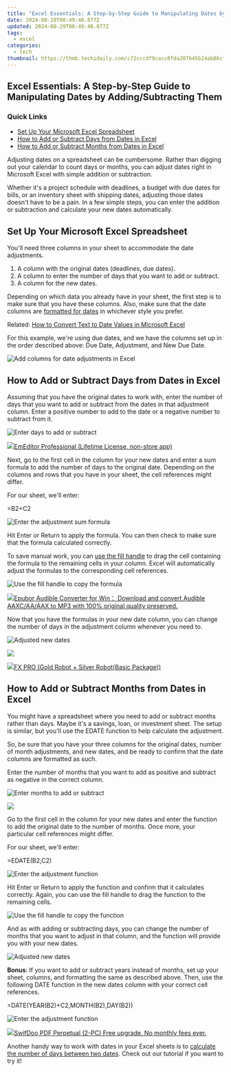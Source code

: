 ```yaml
---
title: "Excel Essentials: A Step-by-Step Guide to Manipulating Dates by Adding/Subtracting Them"
date: 2024-08-28T00:49:40.877Z
updated: 2024-08-29T00:49:40.877Z
tags:
  - excel
categories:
  - tech
thumbnail: https://thmb.techidaily.com/c72cccdf9cacc0fda207b45b24ab86cf2fde475b85a4b94012ab008856dbcd1d.jpg
---
```


## Excel Essentials: A Step-by-Step Guide to Manipulating Dates by Adding/Subtracting Them

### Quick Links

* [Set Up Your Microsoft Excel Spreadsheet](https://win-solutions.techidaily.com/get-back-into-action-fix-steps-when-multiversus-fails-to-launch-on-pc/)
* [How to Add or Subtract Days from Dates in Excel](https://tech-revival.techidaily.com/navigate-crypto-trading-successfully-with-these-5-chatgpt-tips/)
* [How to Add or Subtract Months from Dates in Excel](https://screen-sharing-recording.techidaily.com/updated-top-choice-skype-recorder-selections-for-quality-calling-for-2024/)

 Adjusting dates on a spreadsheet can be cumbersome. Rather than digging out your calendar to count days or months, you can adjust dates right in Microsoft Excel with simple addition or subtraction.

 Whether it's a project schedule with deadlines, a budget with due dates for bills, or an inventory sheet with shipping dates, adjusting those dates doesn't have to be a pain. In a few simple steps, you can enter the addition or subtraction and calculate your new dates automatically.

##  Set Up Your Microsoft Excel Spreadsheet

 You'll need three columns in your sheet to accommodate the date adjustments.

1. A column with the original dates (deadlines, due dates).
2. A column to enter the number of days that you want to add or subtract.
3. A column for the new dates.

 Depending on which data you already have in your sheet, the first step is to make sure that you have these columns. Also, make sure that the date columns are [formatted for dates](https://screen-mirror.techidaily.com/how-to-screen-mirroring-samsung-galaxy-xcover-7-drfone-by-drfone-android/) in whichever style you prefer.

Related: [How to Convert Text to Date Values in Microsoft Excel](https://screen-mirror.techidaily.com/how-to-screen-mirroring-samsung-galaxy-xcover-7-drfone-by-drfone-android/) 

 For this example, we're using due dates, and we have the columns set up in the order described above: Due Date, Adjustment, and New Due Date.

![Add columns for date adjustments in Excel](https://static1.howtogeekimages.com/wordpress/wp-content/uploads/2021/05/SetUpSheetDates-Excel.png) 

##  How to Add or Subtract Days from Dates in Excel

 Assuming that you have the original dates to work with, enter the number of days that you want to add or subtract from the dates in that adjustment column. Enter a positive number to add to the date or a negative number to subtract from it.

![Enter days to add or subtract](https://static1.howtogeekimages.com/wordpress/wp-content/uploads/2021/05/AddAdjustmentDays-Excel.png) 

<!-- affiliate ads begin -->
<a href="https://shop.emeditor.com/order/checkout.php?PRODS=4631722&QTY=1&AFFILIATE=108875&CART=1"><img src="https://www.emeditor.com/wp-content/uploads/2023/05/frontpage2-2048x588.webp" border="0">EmEditor Professional (Lifetime License, non-store app)</a>
<!-- affiliate ads end -->
 Next, go to the first cell in the column for your new dates and enter a sum formula to add the number of days to the original date. Depending on the columns and rows that you have in your sheet, the cell references might differ.

 For our sheet, we'll enter:

=B2+C2

![Enter the adjustment sum formula](https://static1.howtogeekimages.com/wordpress/wp-content/uploads/2021/05/EnterAdjustmentDaysFormula-Excel.png) 

 Hit Enter or Return to apply the formula. You can then check to make sure that the formula calculated correctly.

 To save manual work, you can [use the fill handle](https://visual-screen-recording.techidaily.com/new-in-2024-top-5-best-hdmi-21-gaming-monitors-ps5-compatible/) to drag the cell containing the formula to the remaining cells in your column. Excel will automatically adjust the formulas to the corresponding cell references.

![Use the fill handle to copy the formula](https://static1.howtogeekimages.com/wordpress/wp-content/uploads/2021/05/CopyAdjustmentDaysFormula-Excel.png) 

<!-- affiliate ads begin -->
<a href="https://secure.2checkout.com/order/checkout.php?PRODS=4708689&QTY=1&AFFILIATE=108875&CART=1"><img src="https://www.epubor.com/images/uppic/audible-converter-interface.png" border="0">Epubor Audible Converter for Win： Download and convert Audible AAXC/AA/AAX to MP3 with 100% original quality preserved.</a>
<!-- affiliate ads end -->
 Now that you have the formulas in your new date column, you can change the number of days in the adjustment column whenever you need to.

![Adjusted new dates](https://static1.howtogeekimages.com/wordpress/wp-content/uploads/2021/05/FinishedAdjustmentDays-Excel.png) 

<!-- affiliate ads begin -->
<a href="https://store.bitdefender.com/affiliate.php?ACCOUNT=BITLATIN&AFFILIATE=108875&PATH=http%3A%2F%2Fwww.bitdefender.com%2Fbusiness%3FAFFILIATE%3D108875%26RESOURCE%3D30%2525%2BOff%2Ball%2BGravityZone%2BProducts"><img src="https://www.bitdefender.com/content/dam/bitdefender/business/campaign/1200X628.png" border="0"></a>
<!-- affiliate ads end -->
<!-- affiliate ads begin -->
<a href="https://secure.2checkout.com/order/checkout.php?PRODS=40085955&QTY=1&AFFILIATE=108875&CART=1"><img src="https://secure.avangate.com/images/merchant/f702defbc67edb455949f46babab0c18/products/2_logo9.png" border="0">FX PRO (Gold Robot + Silver Robot(Basic Package))</a>
<!-- affiliate ads end -->
##  How to Add or Subtract Months from Dates in Excel

 You might have a spreadsheet where you need to add or subtract months rather than days. Maybe it's a savings, loan, or investment sheet. The setup is similar, but you'll use the EDATE function to help calculate the adjustment.

 So, be sure that you have your three columns for the original dates, number of month adjustments, and new dates, and be ready to confirm that the date columns are formatted as such.

 Enter the number of months that you want to add as positive and subtract as negative in the correct column.

![Enter months to add or subtract](https://static1.howtogeekimages.com/wordpress/wp-content/uploads/2021/05/AddAdjustmentMonths-Excel.png) 

<!-- affiliate ads begin -->
<a href="https://estore.winxdvd.com/order/checkout.php?PRODS=12653808&QTY=1&AFFILIATE=108875&CART=1"><img src="https://www.winxdvd.com/affiliate/new-banner/wt-500x500.jpg" border="0"></a>
<!-- affiliate ads end -->
 Go to the first cell in the column for your new dates and enter the function to add the original date to the number of months. Once more, your particular cell references might differ.

 For our sheet, we'll enter:

=EDATE(B2,C2)

![Enter the adjustment function](https://static1.howtogeekimages.com/wordpress/wp-content/uploads/2021/05/EnterAdjustmentMonthsFormula-Excel.png) 

 Hit Enter or Return to apply the function and confirm that it calculates correctly. Again, you can use the fill handle to drag the function to the remaining cells.

![Use the fill handle to copy the function](https://static1.howtogeekimages.com/wordpress/wp-content/uploads/2021/05/CopyAdjustmentMonthsFormula-Excel.png) 

 And as with adding or subtracting days, you can change the number of months that you want to adjust in that column, and the function will provide you with your new dates.

![Adjusted new dates](https://static1.howtogeekimages.com/wordpress/wp-content/uploads/2021/05/FinishedAdjustmentMonths-Excel.png) 

**Bonus**: If you want to add or subtract years instead of months, set up your sheet, columns, and formatting the same as described above. Then, use the following DATE function in the new dates column with your correct cell references.

=DATE(YEAR(B2)+C2,MONTH(B2),DAY(B2))

![Enter the adjustment function](https://static1.howtogeekimages.com/wordpress/wp-content/uploads/2021/05/EnterAdjustmentYearsFunction-Excel.png) 

<!-- affiliate ads begin -->
<a href="https://purchase.swifdoo.com/order/checkout.php?PRODS=38709260&QTY=1&AFFILIATE=108875&CART=1"><img src="https://secure.avangate.com/images/merchant/8b932759a5a04ddb34bf79e3f9072e4b/products/Product%20box%20white-1024x1024.png" border="0">SwifDoo PDF Perpetual (2-PC)  Free upgrade. No monthly fees ever. </a>
<!-- affiliate ads end -->
 Another handy way to work with dates in your Excel sheets is to [calculate the number of days between two dates](https://phone-solutions.techidaily.com/best-android-data-recovery-undelete-lost-music-from-nova-y71-by-fonelab-android-recover-music/). Check out our tutorial if you want to try it!

<ins class="adsbygoogle"
     style="display:block"
     data-ad-format="autorelaxed"
     data-ad-client="ca-pub-7571918770474297"
     data-ad-slot="1223367746"></ins>



<ins class="adsbygoogle"
     style="display:block"
     data-ad-client="ca-pub-7571918770474297"
     data-ad-slot="8358498916"
     data-ad-format="auto"
     data-full-width-responsive="true"></ins>


